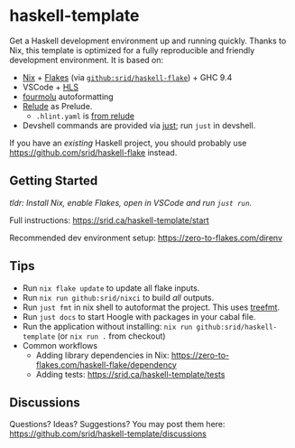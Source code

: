 # haskell-template

Get a Haskell development environment up and running quickly. Thanks to Nix, this template is optimized for a fully reproducible and friendly development environment. It is based on:

- [Nix](https://srid.ca/haskell-nix) + [Flakes](https://serokell.io/blog/practical-nix-flakes) (via [`github:srid/haskell-flake`](https://github.com/srid/haskell-flake)) + GHC 9.4
- VSCode + [HLS](https://github.com/haskell/haskell-language-server)
- [fourmolu](https://github.com/fourmolu/fourmolu) autoformatting
- [Relude](https://github.com/kowainik/relude#relude) as Prelude.
  - `.hlint.yaml` is [from relude](https://github.com/kowainik/relude/blob/main/.hlint.yaml)
- Devshell commands are provided via [just](https://just.systems/); run `just` in devshell.

If you have an _existing_ Haskell project, you should probably use https://github.com/srid/haskell-flake instead.

## Getting Started

_tldr: Install Nix, enable Flakes, open in VSCode and run `just run`._

Full instructions: https://srid.ca/haskell-template/start

Recommended dev environment setup: https://zero-to-flakes.com/direnv

## Tips

- Run `nix flake update` to update all flake inputs.
- Run `nix run github:srid/nixci` to build _all_ outputs.
- Run `just fmt` in nix shell to autoformat the project. This uses [treefmt](https://github.com/numtide/treefmt).
- Run `just docs` to start Hoogle with packages in your cabal file.
- Run the application without installing: `nix run github:srid/haskell-template` (or `nix run .` from checkout)
- Common workflows
  - Adding library dependencies in Nix: https://zero-to-flakes.com/haskell-flake/dependency
  - Adding tests: https://srid.ca/haskell-template/tests

## Discussions

Questions? Ideas? Suggestions? You may post them here: https://github.com/srid/haskell-template/discussions
